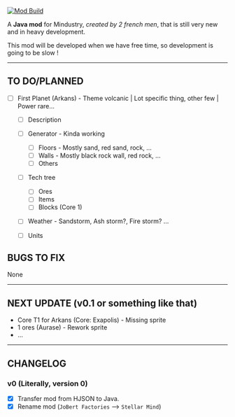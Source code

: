 [![Mod Build](https://github.com/HubertBDLB/Jobert_Factories/actions/workflows/build.yml/badge.svg?branch=master)](https://github.com/HubertBDLB/Jobert_Factories/actions/workflows/build.yml)


A **Java mod** for Mindustry, *created by 2 french men*, that is still very new and in heavy development.

This mod will be developed when we have free time, so development is going to be slow !

- - -

## TO DO/PLANNED

- [ ] First Planet (Arkans) - Theme volcanic | Lot specific thing, other few | Power rare...
    - [ ] Description
    - [ ] Generator - Kinda working
        - [ ] Floors - Mostly sand, red sand, rock, ...
        - [ ] Walls - Mostly black rock wall, red rock, ...
        - [ ] Others
    - [ ] Tech tree
       - [ ] Ores
       - [ ] Items
       - [ ] Blocks (Core 1)
    - [ ] Weather - Sandstorm, Ash storm?, Fire storm? ...
    - [ ] Units


## BUGS TO FIX

None

- - -
## NEXT UPDATE (v0.1 or something like that)

- Core T1 for Arkans (Core: Exapolis) - Missing sprite
- 1 ores (Aurase) - Rework sprite
- ...

- - -
## CHANGELOG

### v0 (Literally, version 0)
- [X] Transfer mod from HJSON to Java.
- [X] Rename mod (`JoBert Factories` --> `Stellar Mind`)